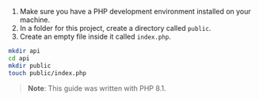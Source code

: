 1. Make sure you have a PHP development environment installed on your machine.
1. In a folder for this project, create a directory called `public`.
1. Create an empty file inside it called `index.php`.

```bash
mkdir api
cd api
mkdir public
touch public/index.php
```

> **Note**: This guide was written with PHP 8.1.
